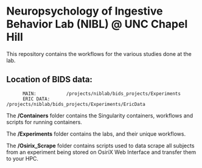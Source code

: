 # Neuropsychology of Ingestive Behavior Lab (NIBL) @  UNC Chapel Hill

This repository contains the workflows for the various studies done at the lab.

## Location of BIDS data:
          MAIN:           /projects/niblab/bids_projects/Experiments
          ERIC DATA:      /projects/niblab/bids_projects/Experiments/EricData


The **/Containers** folder contains the Singularity containers, workflows and scripts for running containers.

The **/Experiments** folder contains the labs, and their unique workflows.

The **/Osirix_Scrape** folder contains scripts used to data scrape all subjects from an experiment being stored on OsiriX Web Interface and transfer them to your HPC.

